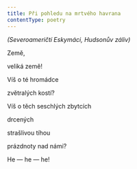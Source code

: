 ```yaml
---
title: Při pohledu na mrtvého havrana
contentType: poetry
---
```


<section>

_(Severoameričtí Eskymáci, Hudsonův záliv)_

</section>

<section>

Země,

veliká země!

Víš o té hromádce

zvětralých kostí?

Víš o těch seschlých zbytcích

drcených

strašlivou tíhou

prázdnoty nad námi?

He — he — he!

</section>
